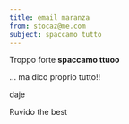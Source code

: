 ```yaml
---
title: email maranza
from: stocaz@me.com
subject: spaccamo tutto
---
```


Troppo forte **spaccamo ttuoo**

... ma dico proprio tutto!!

daje

Ruvido the best

